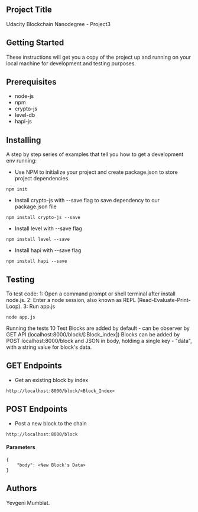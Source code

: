 ## Project Title
Udacity Blockchain Nanodegree - Project3

## Getting Started
These instructions will get you a copy of the project up and running on your local machine for development and testing purposes. 

## Prerequisites
* node-js
* npm
* crypto-js
* level-db
* hapi-js

## Installing
A step by step series of examples that tell you how to get a development env running:
- Use NPM to initialize your project and create package.json to store project dependencies.
```
npm init
```
- Install crypto-js with --save flag to save dependency to our package.json file
```
npm install crypto-js --save
```
- Install level with --save flag
```
npm install level --save
```
- Install hapi with --save flag
```
npm install hapi --save
```

## Testing

To test code:
1: Open a command prompt or shell terminal after install node.js.
2: Enter a node session, also known as REPL (Read-Evaluate-Print-Loop).
3: Run app.js
```
node app.js
```

Running the tests
10 Test Blocks are added by default - can be observer by GET API (localhost:8000/block/[:Block_index])
Blocks can be added by POST localhost:8000/block and JSON in body, holding a single key - "data", 
with a string value for block's data.

## GET Endpoints
- Get an existing block by index 
```
http://localhost:8000/block/<Block_Index>
```
## POST Endpoints
- Post a new block to the chain
```
http://localhost:8000/block
```

#### Parameters
```
{
    "body": <New Block's Data>
}
```

## Authors
Yevgeni Mumblat.